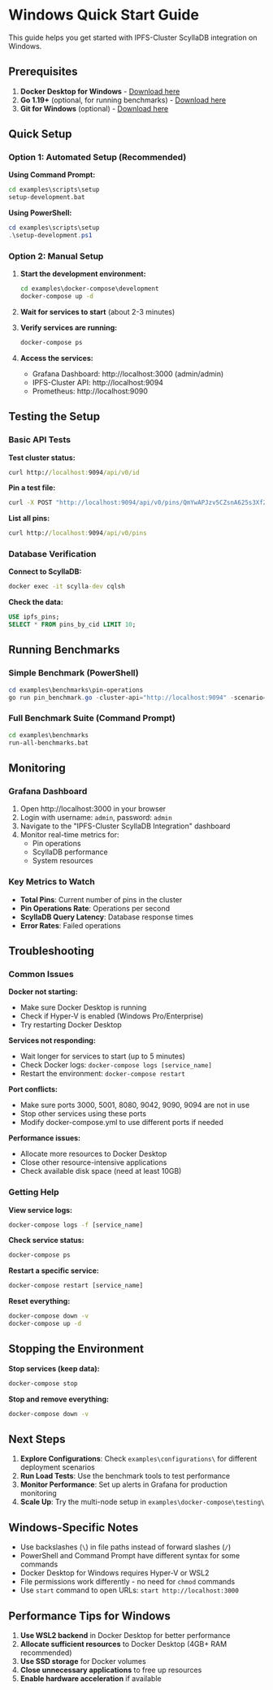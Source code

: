 # Windows Quick Start Guide

This guide helps you get started with IPFS-Cluster ScyllaDB integration on Windows.

## Prerequisites

1. **Docker Desktop for Windows** - [Download here](https://www.docker.com/products/docker-desktop)
2. **Go 1.19+** (optional, for running benchmarks) - [Download here](https://golang.org/dl/)
3. **Git for Windows** (optional) - [Download here](https://git-scm.github.io/downloads)

## Quick Setup

### Option 1: Automated Setup (Recommended)

**Using Command Prompt:**
```cmd
cd examples\scripts\setup
setup-development.bat
```

**Using PowerShell:**
```powershell
cd examples\scripts\setup
.\setup-development.ps1
```

### Option 2: Manual Setup

1. **Start the development environment:**
   ```cmd
   cd examples\docker-compose\development
   docker-compose up -d
   ```

2. **Wait for services to start** (about 2-3 minutes)

3. **Verify services are running:**
   ```cmd
   docker-compose ps
   ```

4. **Access the services:**
   - Grafana Dashboard: http://localhost:3000 (admin/admin)
   - IPFS-Cluster API: http://localhost:9094
   - Prometheus: http://localhost:9090

## Testing the Setup

### Basic API Tests

**Test cluster status:**
```cmd
curl http://localhost:9094/api/v0/id
```

**Pin a test file:**
```cmd
curl -X POST "http://localhost:9094/api/v0/pins/QmYwAPJzv5CZsnA625s3Xf2nemtYgPpHdWEz79ojWnPbdG"
```

**List all pins:**
```cmd
curl http://localhost:9094/api/v0/pins
```

### Database Verification

**Connect to ScyllaDB:**
```cmd
docker exec -it scylla-dev cqlsh
```

**Check the data:**
```sql
USE ipfs_pins;
SELECT * FROM pins_by_cid LIMIT 10;
```

## Running Benchmarks

### Simple Benchmark (PowerShell)

```powershell
cd examples\benchmarks\pin-operations
go run pin_benchmark.go -cluster-api="http://localhost:9094" -scenario="single_pin" -operations=100
```

### Full Benchmark Suite (Command Prompt)

```cmd
cd examples\benchmarks
run-all-benchmarks.bat
```

## Monitoring

### Grafana Dashboard

1. Open http://localhost:3000 in your browser
2. Login with username: `admin`, password: `admin`
3. Navigate to the "IPFS-Cluster ScyllaDB Integration" dashboard
4. Monitor real-time metrics for:
   - Pin operations
   - ScyllaDB performance
   - System resources

### Key Metrics to Watch

- **Total Pins**: Current number of pins in the cluster
- **Pin Operations Rate**: Operations per second
- **ScyllaDB Query Latency**: Database response times
- **Error Rates**: Failed operations

## Troubleshooting

### Common Issues

**Docker not starting:**
- Make sure Docker Desktop is running
- Check if Hyper-V is enabled (Windows Pro/Enterprise)
- Try restarting Docker Desktop

**Services not responding:**
- Wait longer for services to start (up to 5 minutes)
- Check Docker logs: `docker-compose logs [service_name]`
- Restart the environment: `docker-compose restart`

**Port conflicts:**
- Make sure ports 3000, 5001, 8080, 9042, 9090, 9094 are not in use
- Stop other services using these ports
- Modify docker-compose.yml to use different ports if needed

**Performance issues:**
- Allocate more resources to Docker Desktop
- Close other resource-intensive applications
- Check available disk space (need at least 10GB)

### Getting Help

**View service logs:**
```cmd
docker-compose logs -f [service_name]
```

**Check service status:**
```cmd
docker-compose ps
```

**Restart a specific service:**
```cmd
docker-compose restart [service_name]
```

**Reset everything:**
```cmd
docker-compose down -v
docker-compose up -d
```

## Stopping the Environment

**Stop services (keep data):**
```cmd
docker-compose stop
```

**Stop and remove everything:**
```cmd
docker-compose down -v
```

## Next Steps

1. **Explore Configurations**: Check `examples\configurations\` for different deployment scenarios
2. **Run Load Tests**: Use the benchmark tools to test performance
3. **Monitor Performance**: Set up alerts in Grafana for production monitoring
4. **Scale Up**: Try the multi-node setup in `examples\docker-compose\testing\`

## Windows-Specific Notes

- Use backslashes (`\`) in file paths instead of forward slashes (`/`)
- PowerShell and Command Prompt have different syntax for some commands
- Docker Desktop for Windows requires Hyper-V or WSL2
- File permissions work differently - no need for `chmod` commands
- Use `start` command to open URLs: `start http://localhost:3000`

## Performance Tips for Windows

1. **Use WSL2 backend** in Docker Desktop for better performance
2. **Allocate sufficient resources** to Docker Desktop (4GB+ RAM recommended)
3. **Use SSD storage** for Docker volumes
4. **Close unnecessary applications** to free up resources
5. **Enable hardware acceleration** if available